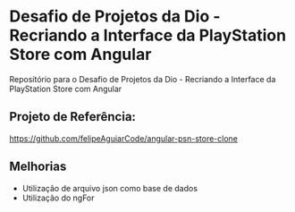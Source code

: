 # Desafio de Projetos da Dio - Recriando a Interface da PlayStation Store com Angular
Reposítório para o Desafio de Projetos da Dio - Recriando a Interface da PlayStation Store com Angular

## Projeto de Referência:
https://github.com/felipeAguiarCode/angular-psn-store-clone

## Melhorias
- Utilização de arquivo json como base de dados
- Utilização do ngFor
